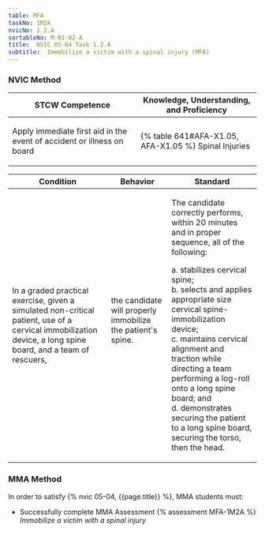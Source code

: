 ```yaml
---
table: MFA
taskNo: 1M2A
nvicNo: 1.2.A 
sortableNo: M-01-02-A
title:  NVIC 05-04 Task 1.2.A 
subtitle:  Immobilize a victim with a spinal injury (MFA)
---
```






### NVIC Method

<a style="display:none;" onclick="togglevisibility('nvic_methods')" >Show NVIC method.</a>

<div id='nvic_methods' class='show'>

<table>
<thead>
<tr>
<th class='forty'> STCW Competence </th>
<th class='sixty'> Knowledge, Understanding, and Proficiency </th>
</tr>
</thead>

<tbody>
<tr><td markdown='1'>

Apply immediate first aid in the event of accident or illness on board

</td><td markdown='1'>

{% table 641#AFA-X1.05, AFA-X1.05 %} Spinal Injuries

</td></tr>


</tbody>
</table>


<table>
<thead>
<tr><th class='twenty'>  Condition </th><th class='twenty'> Behavior </th><th  class='sixty'>Standard </th></tr>
</thead>
<tbody >



<tr><td markdown='1'>

In a graded practical exercise, given a simulated non-critical patient, use of a cervical immobilization device, a long spine board, and a team of  rescuers,

</td><td markdown='1'>

the candidate will properly immobilize the patient's spine.

<br>

<div class="tooltip" markdown='1'>



</div>


</td><td markdown='1'>

The candidate correctly performs, within 20 minutes and in proper sequence, all of the following:

a. stabilizes cervical spine;  
b. selects and applies appropriate size cervical spine-immobilization device;  
c. maintains cervical alignment and traction while directing a team performing a log-roll onto a long spine board; and  
d. demonstrates securing the patient to a long spine board, securing the torso, then the head.

</td></tr>
</tbody>
</table>
</div>


### MMA Method

In order to satisfy  {% nvic 05-04, {{page.title}}  %}, MMA students must:

* Successfully complete MMA Assessment {% assessment MFA-1M2A %} *Immobilize a victim with a spinal injury*